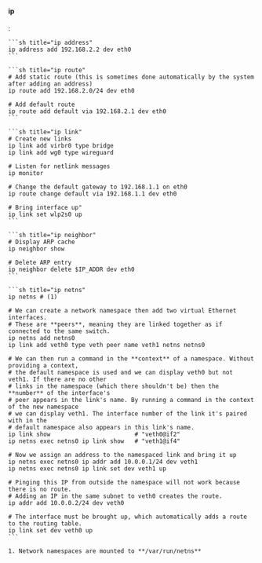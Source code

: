 <!-- 

The RHEL8: Managing Networking course on Pluralsight by Andrew Mallett introduced the topic of netowrk namespaces with a very cool scenario.
Although the scenario has absolutely no practical benefit, as far as I can tell, it still offered a chance to play around with the various commands in a synthetic way.


-->

#### ip
:   

    ```sh title="ip address"
    ip address add 192.168.2.2 dev eth0
    ```

    ```sh title="ip route"
    # Add static route (this is sometimes done automatically by the system after adding an address)
    ip route add 192.168.2.0/24 dev eth0

    # Add default route
    ip route add default via 192.168.2.1 dev eth0
    ```

    ```sh title="ip link"
    # Create new links
    ip link add virbr0 type bridge
    ip link add wg0 type wireguard

    # Listen for netlink messages
    ip monitor 

    # Change the default gateway to 192.168.1.1 on eth0
    ip route change default via 192.168.1.1 dev eth0
    
    # Bring interface up"
    ip link set wlp2s0 up
    ```

    ```sh title="ip neighbor"
    # Display ARP cache
    ip neighbor show

    # Delete ARP entry
    ip neighbor delete $IP_ADDR dev eth0 
    ```

    ```sh title="ip netns"
    ip netns # (1)
    
    # We can create a network namespace then add two virtual Ethernet interfaces.
    # These are **peers**, meaning they are linked together as if connected to the same switch.
    ip netns add netns0
    ip link add veth0 type veth peer name veth1 netns netns0
    
    # We can then run a command in the **context** of a namespace. Without providing a context, 
    # the default namespace is used and we can display veth0 but not veth1. If there are no other
    # links in the namespace (which there shouldn't be) then the **number** of the interface's 
    # peer appears in the link's name. By running a command in the context of the new namespace 
    # we can display veth1. The interface number of the link it's paired with in the 
    # default namespace also appears in this link's name.
    ip link show                        # "veth0@if2"
    ip netns exec netns0 ip link show   # "veth1@if4"

    # Now we assign an address to the namespaced link and bring it up
    ip netns exec netns0 ip addr add 10.0.0.1/24 dev veth1
    ip netns exec netns0 ip link set dev veth1 up

    # Pinging this IP from outside the namespace will not work because there is no route.
    # Adding an IP in the same subnet to veth0 creates the route.
    ip addr add 10.0.0.2/24 dev veth0

    # The interface must be brought up, which automatically adds a route to the routing table.
    ip link set dev veth0 up
    ```

    1. Network namespaces are mounted to **/var/run/netns**
